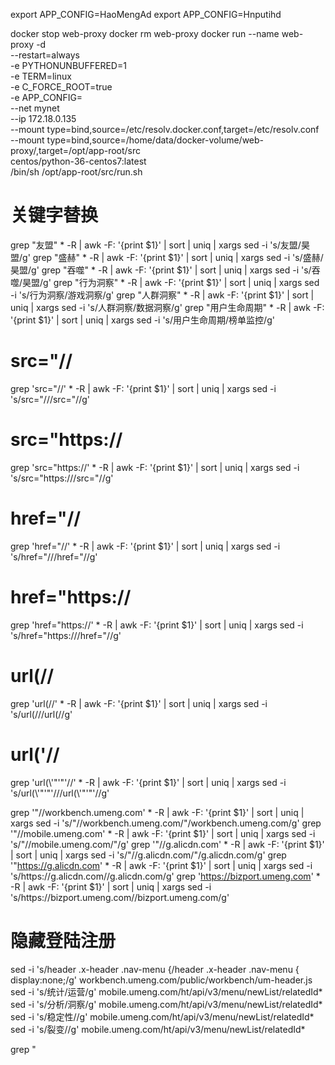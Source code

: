 export APP_CONFIG=HaoMengAd
export APP_CONFIG=Hnputihd


docker stop web-proxy
docker rm web-proxy
docker run --name web-proxy -d \
--restart=always \
-e PYTHONUNBUFFERED=1 \
-e TERM=linux \
-e C_FORCE_ROOT=true \
-e APP_CONFIG= \
--net mynet \
--ip 172.18.0.135 \
--mount type=bind,source=/etc/resolv.docker.conf,target=/etc/resolv.conf \
--mount type=bind,source=/home/data/docker-volume/web-proxy/,target=/opt/app-root/src \
centos/python-36-centos7:latest \
/bin/sh /opt/app-root/src/run.sh


# 关键字替换
grep "友盟" * -R | awk -F: '{print $1}' | sort | uniq | xargs sed -i 's/友盟/昊盟/g'
grep "盛赫" * -R | awk -F: '{print $1}' | sort | uniq | xargs sed -i 's/盛赫/昊盟/g'
grep "吞噬" * -R | awk -F: '{print $1}' | sort | uniq | xargs sed -i 's/吞噬/昊盟/g'
grep "行为洞察" * -R | awk -F: '{print $1}' | sort | uniq | xargs sed -i 's/行为洞察/游戏洞察/g'
grep "人群洞察" * -R | awk -F: '{print $1}' | sort | uniq | xargs sed -i 's/人群洞察/数据洞察/g'
grep "用户生命周期" * -R | awk -F: '{print $1}' | sort | uniq | xargs sed -i 's/用户生命周期/榜单监控/g'


# src="//
grep 'src="//' * -R | awk -F: '{print $1}' | sort | uniq | xargs sed -i 's/src="\/\//src="\//g'
# src="https://
grep 'src="https://' * -R | awk -F: '{print $1}' | sort | uniq | xargs sed -i 's/src="https:\/\//src="\//g'
# href="//
grep 'href="//' * -R | awk -F: '{print $1}' | sort | uniq | xargs sed -i 's/href="\/\//href="\//g'
# href="https://
grep 'href="https://' * -R | awk -F: '{print $1}' | sort | uniq | xargs sed -i 's/href="https:\/\//href="\//g'
# url(//
grep 'url(//' * -R | awk -F: '{print $1}' | sort | uniq | xargs sed -i 's/url(\/\//url(\//g'
# url(\'//
grep 'url(\\'"'"'//' * -R | awk -F: '{print $1}' | sort | uniq | xargs sed -i 's/url(\\'"'"'\/\//url(\\'"'"'\//g'


grep '"//workbench.umeng.com' * -R | awk -F: '{print $1}' | sort | uniq | xargs sed -i 's/"\/\/workbench.umeng.com/"\/workbench.umeng.com/g'
grep '"//mobile.umeng.com' * -R | awk -F: '{print $1}' | sort | uniq | xargs sed -i 's/"\/\/mobile.umeng.com/"/g'
grep '"//g.alicdn.com' * -R | awk -F: '{print $1}' | sort | uniq | xargs sed -i 's/"\/\/g.alicdn.com/"\/g.alicdn.com/g'
grep '"https://g.alicdn.com' * -R | awk -F: '{print $1}' | sort | uniq | xargs sed -i 's/https:\/\/g.alicdn.com/\/g.alicdn.com/g'
grep 'https://bizport.umeng.com' * -R | awk -F: '{print $1}' | sort | uniq | xargs sed -i 's/https:\/\/bizport.umeng.com/\/bizport.umeng.com/g'


# 隐藏登陆注册
sed -i 's/header .x-header .nav-menu {/header .x-header .nav-menu { display:none;/g' workbench.umeng.com/public/workbench/um-header.js
sed -i 's/统计/运营/g' mobile.umeng.com/ht/api/v3/menu/newList/relatedId*
sed -i 's/分析/洞察/g' mobile.umeng.com/ht/api/v3/menu/newList/relatedId*
sed -i 's/稳定性//g' mobile.umeng.com/ht/api/v3/menu/newList/relatedId*
sed -i 's/裂变//g' mobile.umeng.com/ht/api/v3/menu/newList/relatedId*

                
grep "<title>TrackingIO" * -R | awk -F: '{print $1}' | sort | uniq | xargs sed -i 's/<title>TrackingIO/<title>昊盟游戏广告智能投放平台/g'
demo.html  $.cookie("ryioDemoapk", "e31caee07ebedf8c172267e73204802f")


grep '"//' * -R | awk -F: '{print $1}' | sort | uniq | xargs sed -i 's/"\/\//"\//g'



# src="//
grep 'src="//' * -R | awk -F: '{print $1}' | sort | uniq | xargs sed -i 's/src="\/\//src="\//g'
# src="https://
grep 'src="https://' * -R | awk -F: '{print $1}' | sort | uniq | xargs sed -i 's/src="https:\/\//src="\//g'
# href="//
grep 'href="//' * -R | awk -F: '{print $1}' | sort | uniq | xargs sed -i 's/href="\/\//href="\//g'
# href="https://
grep 'href="https://' * -R | awk -F: '{print $1}' | sort | uniq | xargs sed -i 's/href="https:\/\//href="\//g'

grep 'https://d1icd6shlvmxi6.cloudfront.net' * -R | awk -F: '{print $1}' | sort | uniq | xargs sed -i 's/https:\/\/d1icd6shlvmxi6.cloudfront.net/\/d1icd6shlvmxi6.cloudfront.net/g'
grep 'https://ssl-player2.720static.com' * -R | awk -F: '{print $1}' | sort | uniq | xargs sed -i 's/https:\/\/ssl-player2.720static.com/\/ssl-player2.720static.com/g'
grep 'https://static.axhub.im' * -R | awk -F: '{print $1}' | sort | uniq | xargs sed -i 's/https:\/\/static.axhub.im/\/static.axhub.im/g'

grep 'https://static.axhub.im' * -R | awk -F: '{print $1}' | sort | uniq | xargs sed -i 's/https:\/\/static.axhub.im/\/static.axhub.im/g'

 https://ssl-player2.720static.com/krp/1.19-pr10/system/piclist.png
